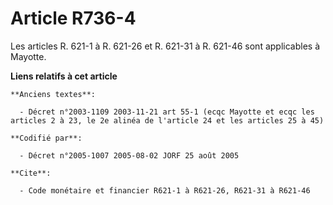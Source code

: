 # Article R736-4

Les articles R. 621-1 à R. 621-26 et R. 621-31 à R. 621-46 sont applicables à Mayotte.

**Liens relatifs à cet article**

	**Anciens textes**:

	  - Décret n°2003-1109 2003-11-21 art 55-1 (ecqc Mayotte et ecqc les articles 2 à 23, le 2e alinéa de l'article 24 et les articles 25 à 45)

	**Codifié par**:

	  - Décret n°2005-1007 2005-08-02 JORF 25 août 2005

	**Cite**:

	  - Code monétaire et financier R621-1 à R621-26, R621-31 à R621-46
